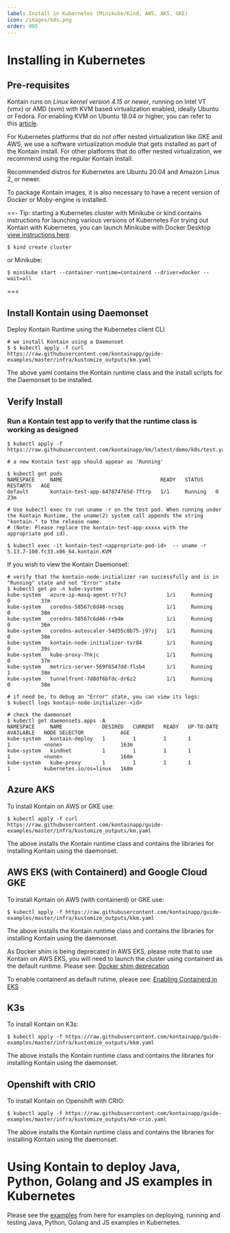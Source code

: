 ```yaml
---
label: Install in Kubernetes (Minikube/Kind, AWS, AKS, GKE)
icon: /images/k8s.png
order: 995
---
```


# Installing in Kubernetes
## Pre-requisites
Kontain runs on *Linux kernel version 4.15 or newer*, running on Intel VT (vmx) or AMD (svm) with KVM based virtualization enabled, ideally Ubuntu or Fedora.  For enabling KVM on Ubuntu 18.04 or higher, you can refer to this [article](https://linuxize.com/post/how-to-install-kvm-on-ubuntu-18-04/).

For Kubernetes platforms that do not offer nested virtualization like GKE and AWS, we use a software virtualization module that gets installed as part of the Kontain install.  For other platforms that do offer nested virtualization, we recommend using the regular Kontain install.

Recommended distros for Kubernetes are Ubuntu 20.04 and Amazon Linux 2, or newer.

To package Kontain images, it is also necessary to have a recent version of Docker or Moby-engine is installed.

==- Tip: starting a Kubernetes cluster with Minikube or kind
contains instructions for launching various versions of Kubernetes
For trying out Kontain with Kubernetes, you can launch Minikube with Docker Desktop [view instructions here](/appendix/minikube/).

```shell
$ kind create cluster
```

or Minikube:

```shell
$ minikube start --container-runtime=containerd --driver=docker --wait=all
```
===

## Install Kontain using Daemonset 
Deploy Kontain Runtime using the Kubernetes client CLI

```shell
# we install Kontain using a Daemonset
$ $ kubectl apply -f curl https://raw.githubusercontent.com/kontainapp/guide-examples/master/infra/kustomize_outputs/km.yaml
```

The above yaml contains the Kontain runtime class and the install scripts for the Daemonset to be installed.

## Verify Install
### Run a Kontain test app to verify that the runtime class is working as designed

```shell
$ kubectl apply -f https://raw.githubusercontent.com/kontainapp/km/latest/demo/k8s/test.yaml

# a new Kontain test app should appear as 'Running'

$ kubectl get pods 
NAMESPACE     NAME                                READY   STATUS    RESTARTS   AGE
default       kontain-test-app-647874765d-7ftrp   1/1     Running   0          23m

# Use kubectl exec to run uname -r on the test pod. When running under the Kontain Runtime, the uname(2) system call appends the string "kontain." to the release name. 
# (Note: Please replace the kontain-test-app-xxxxx with the appropriate pod id).

$ kubectl exec -it kontain-test-<appropriate-pod-id>  -- uname -r
5.13.7-100.fc33.x86_64.kontain.KVM
```

If you wish to view the Kontain Daemonset:
```shell
# verify that the kontain-node-initializer ran successfully and is in "Running" state and not "Error" state
$ kubectl get po -n kube-system
kube-system   azure-ip-masq-agent-tr7c7             1/1     Running   0          37m
kube-system   coredns-58567c6d46-ncsqq              1/1     Running   0          38m
kube-system   coredns-58567c6d46-rrb4m              1/1     Running   0          36m
kube-system   coredns-autoscaler-54d55c8b75-j97sj   1/1     Running   0          38m
kube-system   kontain-node-initializer-tvr84        1/1     Running   0          39s
kube-system   kube-proxy-7hkjc                      1/1     Running   0          37m
kube-system   metrics-server-569f6547dd-flsb4       1/1     Running   1          38m
kube-system   tunnelfront-7d8df6bfdc-dr6z2          1/1     Running   0          38m

# if need be, to debug an "Error" state, you can view its logs:
$ kubectl logs kontain-node-initializer-<id>

# check the daemonset
$ kubectl get daemonsets.apps -A
NAMESPACE     NAME             DESIRED   CURRENT   READY   UP-TO-DATE   AVAILABLE   NODE SELECTOR            AGE
kube-system   kontain-deploy   1         1         1       1            1           <none>                   163m
kube-system   kindnet          1         1         1       1            1           <none>                   168m
kube-system   kube-proxy       1         1         1       1            1           kubernetes.io/os=linux   168m
```

## Azure AKS
To install Kontain on AWS or GKE use:

```shell
$ kubectl apply -f curl https://raw.githubusercontent.com/kontainapp/guide-examples/master/infra/kustomize_outputs/km.yaml
```

The above installs the Kontain runtime class and contains the libraries for installing Kontain using the daemonset.

## AWS EKS (with Containerd) and Google Cloud GKE
To install Kontain on AWS (with containerd) or GKE use:

```shell
$ kubectl apply -f https://raw.githubusercontent.com/kontainapp/guide-examples/master/infra/kustomize_outputs/kkm.yaml
```

The above installs the Kontain runtime class and contains the libraries for installing Kontain using the daemonset.

As Docker shim is being deprecated in AWS EKS, please note that to use Kontain on AWS EKS, you will need to launch the cluster using containerd as the default runtime.  Please see: [Docker shim deprecation](https://docs.aws.amazon.com/eks/latest/userguide/dockershim-deprecation.html)

 To enable containerd as default rutime, please see: [Enabling Containerd in EKS](https://docs.aws.amazon.com/eks/latest/userguide/eks-optimized-ami.html#containerd-bootstrap)

## K3s
To install Kontain on K3s:

```shell
$ kubectl apply -f https://raw.githubusercontent.com/kontainapp/guide-examples/master/infra/kustomize_outputs/kkm.yaml
```

The above installs the Kontain runtime class and contains the libraries for installing Kontain using the daemonset.

## Openshift with CRIO
To install Kontain on Openshift with CRIO:

```shell
$ kubectl apply -f https://raw.githubusercontent.com/kontainapp/guide-examples/master/infra/kustomize_outputs/km-crio.yaml
```

The above installs the Kontain runtime class and contains the libraries for installing Kontain using the daemonset.

# Using Kontain to deploy Java, Python, Golang and JS examples in Kubernetes
Please see the [examples](https://github.com/kontainapp/guide-examples/tree/master/examples) from here for examples on deploying, running and testing Java, Python, Golang and JS examples in Kubernetes.